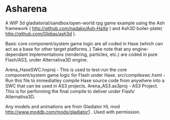 Asharena
==========
	
A WIP 3d gladiatorial/sandbox/open-world rpg game example using the Ash framework ( http://github.com/nadako/Ash-HaXe ) and Ash3D boiler-plate( http://github.com/Glidias/ash3d ). 
	
Basic core component/system game logic are all coded in Haxe (which can act as a base for other target platforms..) Take note that any engine-dependant implementations (rendering, particles, etc.) are coded in pure Flash/AS3, under Alternativa3D engine. 
	
Arena_HaxeSWC.hxproj - This is used to test-run the core component/system game logic for Flash under Haxe. 
src/compileswc.hxml  - Run this file to immediatley compile Haxe source code from anywhere into a SWC that can be used in  AS3 projects.
Arena_AS3.as3proj -  AS3 Project. This is for performing the final compile to deliver under Flash/ Alternativa3D.

Any models and animations are from Gladiator HL mod http://www.moddb.com/mods/gladiator1 . Used with permission.